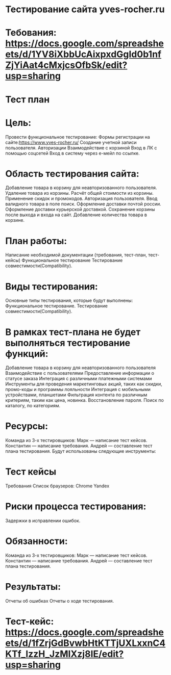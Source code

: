 # Тестирование сайта yves-rocher.ru
# Тебования: https://docs.google.com/spreadsheets/d/1YV8iXbbUcAixpxdGgId0b1nfZjYiAat4cMxjcsOfbSk/edit?usp=sharing
# Тест план
# Цель:
Провести функциональное тестирование:
Формы регистрации на сайте:https://www.yves-rocher.ru/
Создание учетной записи пользователя.
Авторизации
Взаимодействие с корзиной
Вход в ЛК с помощью соцсетей
Вход в систему через е-мейл по ссылке.
# Область тестирования сайта:
Добавление товара в корзину для неавторизованного пользователя.
Удаление товара из корзины.
Расчёт общей стоимости из корзины.
Применение скидок и промокодов. 
Авторизация пользователя.
Ввод валидного товара в поле поиск.
Оформление доставки почтой россии.
Оформление доставки курьерской доставкой.
Сохранение корзины после выхода и входа на сайт.
Добавление количества товара в корзине.

# План работы:
 Написание необходимой документации (требования, тест-план, тест-кейсы) 
 Функциональное тестирование
Тестирование совместимости(Compatibility).
# Виды тестирования:
Основные типы тестирования, которые будут выполнены:
Функциональное тестирование.
Тестирование совместимости(Compatibility).
# В рамках тест-плана не будет выполняться тестирование функций:
Добавление товара в корзину для неавторизованного пользователя
Взаимодействие с пользователями
Предоставление информации о статусе заказа
Интеграция с различными платежными системами
Инструменты для проведения маркетинговых акций, таких как скидки, промо-коды и программы лояльности
Интеграция с мобильными устройствами, планшетами
Фильтрация контента по различным критериям, таким как цена, новинка.
Восстановление пароля.
Поиск по каталогу, по категориям.

# Ресурсы:
Команда из 3-х тестировщиков:
Марк —  написание тест кейсов.
Константин — написание требования.
Андрей — составление тест плана тестирования.
       Будут использованы следующие инструменты:
# Тест кейсы
Требования
 Список браузеров:
Chrome
Yandex 
# Риски процесса тестирования:
 Задержки в исправлении ошибок.
# Обязанности:
Команда из 3-х тестировщиков:
Марк — написание тест кейсов.
Константин — написание требования.
Андрей — составление тест плана тестирования.
# Результаты:
Отчеты об ошибках 
Отчеты о ходе тестирования.

# Тест-кейс: https://docs.google.com/spreadsheets/d/1fZrjGdBvwbHtKTTjUXLxxnC4KTf_lzzH_JzMIXzj8IE/edit?usp=sharing
